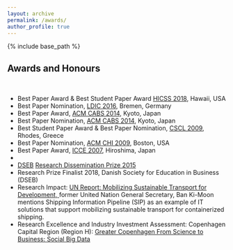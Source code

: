 ```yaml
---
layout: archive
permalink: /awards/
author_profile: true
---
```



{% include base_path %}


<!-- Section: about -->
<section id="awards" class="home-section parallax-window" data-parallax="scroll">
  <div class="heading-about">
    <div class="container  w-100 p-0 m-0">
      <div class="row">
        <div class="col-lg-8 col-lg-offset-2 m-0">
          <div class="wow bounceInDown" data-wow-delay="0.4s">
            <div class="section-heading">
              <h2 class="text-left">Awards and Honours</h2>
            </div>
          </div>
        </div>
      </div>
    </div>
  </div>
  <div class="container p-0 m-0">
    <div class="row">
      <div class="col-lg-2 col-lg-offset-5"> <br>
      </div>
    </div>
    <div class="row">
      <div class="col-xs-12 col-sm-12 col-md-12">
        <div class="wow bounceInUp" data-wow-delay="0.2s">
          <div class="team">
            <div class="inner">
              <ul class="lists p-0">                
			          <li>Best Paper Award & Best Student Paper Award <a href="http://hicss.hawaii.edu/" target="blank">HICSS 2018</a>, Hawaii, USA</li>
		            <li>Best Paper Nomination, <a href="http://ldic-conference.org/" target="blank">LDIC 2016</a>, Bremen, Germany</li>
                <li>Best Paper Award, <a href="http://cabs.acm.org/2014/" target="blank">ACM CABS 2014</a>, Kyoto, Japan</li>
				        <li>Best Paper Nomination, <a href="http://cabs.acm.org/2014/" target="blank">ACM CABS 2014</a>, Kyoto, Japan</li>
                <li>Best Student Paper Award & Best Paper Nomination, <a href="https://www.isls.org/cscl/2009/" target="blank">CSCL 2009</a>, Rhodes, Greece</li>
                <li>Best Paper Nomination, <a href="http://www.chi2009.org/" target="blank">ACM CHI 2009</a>, Boston, USA</li>
                <li>Best Paper Award, <a href="http://www.apsce.net:8080/icceasp/icce2007/" target="blank">ICCE 2007</a>, Hiroshima, Japan</li>
                <li>&nbsp;</li>
                <li><a href="http://www.dseb.dk/" target="blank">DSEB</a> <a href="http://www.tilmeld.dk/CBSprize2015/dseb-research-dissemination-prize.html" target="blank">Research Dissemination Prize 2015</a></li>
                <li>Research Prize Finalist 2018, Danish Society for Education in Business (DSEB)</li>
                <li>Research Impact:  <a href="https://www.dropbox.com/s/2r5al2re7d1h038/mobilizing-sustainable-transport-for-development-en.pdf?dl=0" target="blank">UN Report: Mobilizing Sustainable Transport for Development, </a>former United Nation General Secretary, Ban Ki-Moon mentions Shipping Information Pipeline (SIP) as an example of IT solutions that support mobilizing sustainable transport for containerized shipping. </li>
                <li>Research Excellence and Industry Investment Assessment: Copenhagen Capital Region (Region H):  <a href="http://www.greatercph.dk/science-to-business/materialer/faktaark" target="blank">Greater Copenhagen From Science to Business: Social Big Data</a></li>
              </ul>
            </div>
          </div>
        </div>
      </div>
    </div>
  </div>
</section>
<!-- /Section: about -->
